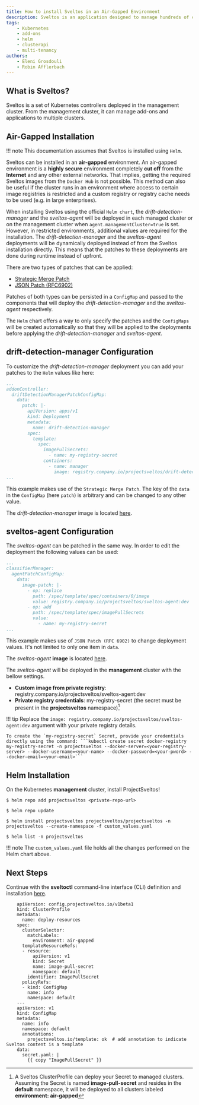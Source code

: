 ```yaml
---
title: How to install Sveltos in an Air-Gapped Environment
description: Sveltos is an application designed to manage hundreds of clusters by providing declarative cluster APIs. Learn here how to install Sveltos.
tags:
    - Kubernetes
    - add-ons
    - helm
    - clusterapi
    - multi-tenancy
authors:
    - Eleni Grosdouli
    - Robin Afflerbach
---
```


## What is Sveltos?

Sveltos is a set of Kubernetes controllers deployed in the management cluster. From the management cluster, it can manage add-ons and applications to multiple clusters.

## Air-Gapped Installation

!!! note
    This documentation assumes that Sveltos is installed using `Helm`.

Sveltos can be installed in an **air-gapped** environment. An air-gapped environment is a **highly secure** environment completely **cut off** from the **Internet** and any other external networks. That implies, getting the required Sveltos images from the `Docker Hub` is not possible. This method can also be useful if the cluster runs in an environment where access to certain image registries is restricted and a custom registry or registry cache needs to be used (e.g. in large enterprises).

When installing Sveltos using the official `Helm chart`, the *drift-detection-manager* and the *sveltos-agent* will be deployed in each managed cluster or on the management cluster when `agent.managementCluster=true` is set. However, in restricted environments, additional values are required for the installation. The *drift-detection-manager* and the *sveltos-agent* deployments will be dynamically deployed instead of from the Sveltos installation directly. This means that the patches to these deployments are done during runtime instead of upfront.

There are two types of patches that can be applied:

- [Strategic Merge Patch](http://kubernetes.io/docs/tasks/manage-kubernetes-objects/update-api-object-kubectl-patch/)
- [JSON Patch (RFC6902)](https://datatracker.ietf.org/doc/html/rfc6902)

Patches of both types can be persisted in a `ConfigMap` and passed to the components that will deploy the *drift-detection-manager* and the *sveltos-agent* respectively.

The `Helm` chart offers a way to only specify the patches and the `ConfigMaps` will be created automatically so that they will be applied to the deployments before applying the *drift-detection-manager* and *sveltos-agent*.

## drift-detection-manager Configuration

To customize the *drift-detection-manager* deployment you can add your patches to the `Helm` values like here:

```yaml
...
addonController:
  driftDetectionManagerPatchConfigMap:
    data:
      patch: |-
        apiVersion: apps/v1
        kind: Deployment
        metadata:
          name: drift-detection-manager
        spec:
          template:
            spec:
              imagePullSecrets:
                - name: my-registry-secret
              containers:
                - name: manager
                  image: registry.company.io/projectsveltos/drift-detection-manager:dev
...
```

This example makes use of the `Strategic Merge Patch`. The key of the `data` in the `ConfigMap` (here `patch`) is arbitrary and can be changed to any other value.

The *drift-detection-manager* image is located [here](https://hubgw.docker.com/layers/projectsveltos/drift-detection-manager/dev/images/sha256-d31b3d57ee446ab216d7b925f35ef3da50de5161dff17ce2ef7c35f5bdd9c539).

## sveltos-agent Configuration

The *sveltos-agent* can be patched in the same way. In order to edit the deployment the following values can be used:

```yaml
...
classifierManager:
  agentPatchConfigMap:
    data:
      image-patch: |-
        - op: replace
          path: /spec/template/spec/containers/0/image
          value: registry.company.io/projectsveltos/sveltos-agent:dev
        - op: add
          path: /spec/template/spec/imagePullSecrets
          value:
            - name: my-registry-secret
...
```

This example makes use of `JSON Patch (RFC 6902)` to change deployment values. It's not limited to only one item in `data`.

The *sveltos-agent* **image** is located [here](https://hubgw.docker.com/layers/projectsveltos/sveltos-agent/dev/images/sha256-d2c23f55e4585e9cfd103547bd238aef42f8cedb1d8ca23600bd393710669b37).

The *sveltos-agent* will be deployed in the **management** cluster with the bellow settings.

- **Custom image from private registry**: registry.company.io/projectsveltos/sveltos-agent:dev
- **Private registry credentials**: my-registry-secret (the secret must be present in the **projectsveltos** namespace)[^1]

!!! tip
    Replace the `image: registry.company.io/projectsveltos/sveltos-agent:dev` argument with your private registry details.

    To create the `my-registry-secret` Secret, provide your credentials directly using the command: ```kubectl create secret docker-registry my-registry-secret -n projectsveltos --docker-server=<your-registry-server> --docker-username=<your-name> --docker-password=<your-pword> --docker-email=<your-email>```

## Helm Installation

On the Kubernetes **management** cluster, install ProjectSveltos!

```
$ helm repo add projectsveltos <private-repo-url>

$ helm repo update

$ helm install projectsveltos projectsveltos/projectsveltos -n projectsveltos --create-namespace -f custom_values.yaml

$ helm list -n projectsveltos
```

!!! note
    The `custom_values.yaml` file holds all the changes performed on the Helm chart above.

## Next Steps

Continue with the **sveltoctl** command-line interface (CLI) definition and installation [here](../sveltosctl/sveltosctl.md).

[^1]: A Sveltos ClusterProfile can deploy your Secret to managed clusters. Assuming the Secret is named __image-pull-secret__ and resides in the __default__ namespace, it will be deployed to all clusters labeled __environment: air-gapped__
```
    apiVersion: config.projectsveltos.io/v1beta1
    kind: ClusterProfile
    metadata:
      name: deploy-resources
    spec:
      clusterSelector:
        matchLabels:
          environment: air-gapped
      templateResourceRefs:
      - resource:
          apiVersion: v1
          kind: Secret
          name: image-pull-secret
          namespace: default
        identifier: ImagePullSecret
      policyRefs:
      - kind: ConfigMap
        name: info
        namespace: default
    ---
    apiVersion: v1
    kind: ConfigMap
    metadata:
      name: info
      namespace: default
      annotations:
        projectsveltos.io/template: ok  # add annotation to indicate Sveltos content is a template
    data:
      secret.yaml: |
        {{ copy "ImagePullSecret" }}
```

